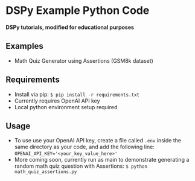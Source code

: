 # DSPy Example Python Code

**DSPy tutorials, modified for educational purposes**

## Examples

- Math Quiz Generator using Assertions (GSM8k dataset)

## Requirements

- Install via pip: ```$ pip install -r requirements.txt```
- Currently requires OpenAI API key
- Local python environment setup required

## Usage
- To use use your OpenAI API key, create a file called `.env` inside the same directory as your code, and add the following line: ```OPENAI_API_KEY='<your_key_value_here>'```
- More coming soon, currently run as main to demonstrate generating a random math quiz question with Assertions:
```$ python math_quiz_assertions.py```

